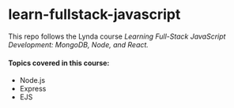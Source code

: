 # learn-fullstack-javascript
This repo follows the Lynda course *Learning Full-Stack JavaScript Development: MongoDB, Node, and React.*
#### Topics covered in this course:
- Node.js
- Express
- EJS